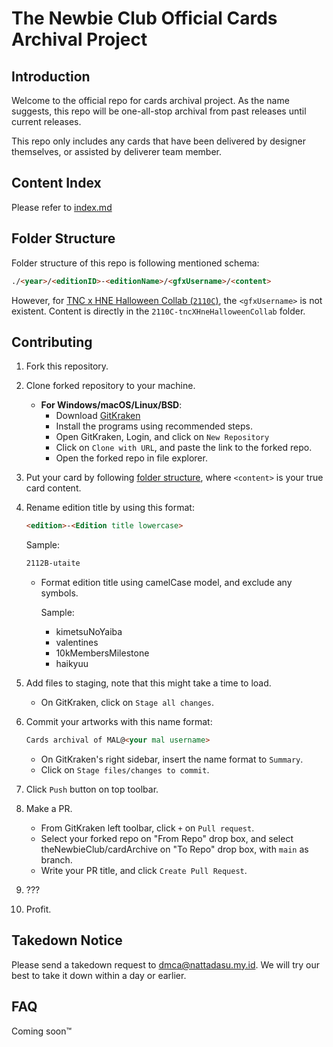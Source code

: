 # The Newbie Club Official Cards Archival Project

## Introduction

Welcome to the official repo for cards archival project. As the name suggests, this repo will be one-all-stop archival from past releases until current releases.

This repo only includes any cards that have been delivered by designer themselves, or assisted by deliverer team member.

## Content Index

Please refer to [index.md](index.md)

## Folder Structure

Folder structure of this repo is following mentioned schema:

```html
./<year>/<editionID>-<editionName>/<gfxUsername>/<content>
```

However, for [TNC x HNE Halloween Collab (`2110C`)](2021/2110C-tncXHneHalloweenCollab), the `<gfxUsername>` is not existent. Content is directly in the `2110C-tncXHneHalloweenCollab` folder.

## Contributing

1. Fork this repository.
2. Clone forked repository to your machine.
   * **For Windows/macOS/Linux/BSD**:
     * Download [GitKraken](https://www.gitkraken.com/download)
     * Install the programs using recommended steps.
     * Open GitKraken, Login, and click on `New Repository`
     * Click on `Clone with URL`, and paste the link to the forked repo.
     * Open the forked repo in file explorer.
3. Put your card by following [folder structure](#folder-structure), where `<content>` is your true card content.
4. Rename edition title by using this format:

   ```html
   <edition>-<Edition title lowercase>
   ```

   Sample:

   ```html
   2112B-utaite
   ```

   * Format edition title using camelCase model, and exclude any symbols.

     Sample:
     * kimetsuNoYaiba
     * valentines
     * 10kMembersMilestone
     * haikyuu

5. Add files to staging, note that this might take a time to load.
   * On GitKraken, click on `Stage all changes`.
6. Commit your artworks with this name format:

   ```html
   Cards archival of MAL@<your mal username>
   ```

   * On GitKraken's right sidebar, insert the name format to `Summary`.
   * Click on `Stage files/changes to commit`.
7. Click `Push` button on top toolbar.
8. Make a PR.
   * From GitKraken left toolbar, click `+` on `Pull request`.
   * Select your forked repo on "From Repo" drop box, and select theNewbieClub/cardArchive on "To Repo" drop box, with `main` as branch.
   * Write your PR title, and click `Create Pull Request`.
9. ???
10. Profit.

## Takedown Notice

Please send a takedown request to dmca@nattadasu.my.id. We will try our best to take it down within a day or earlier.

## FAQ

Coming soon:tm:

